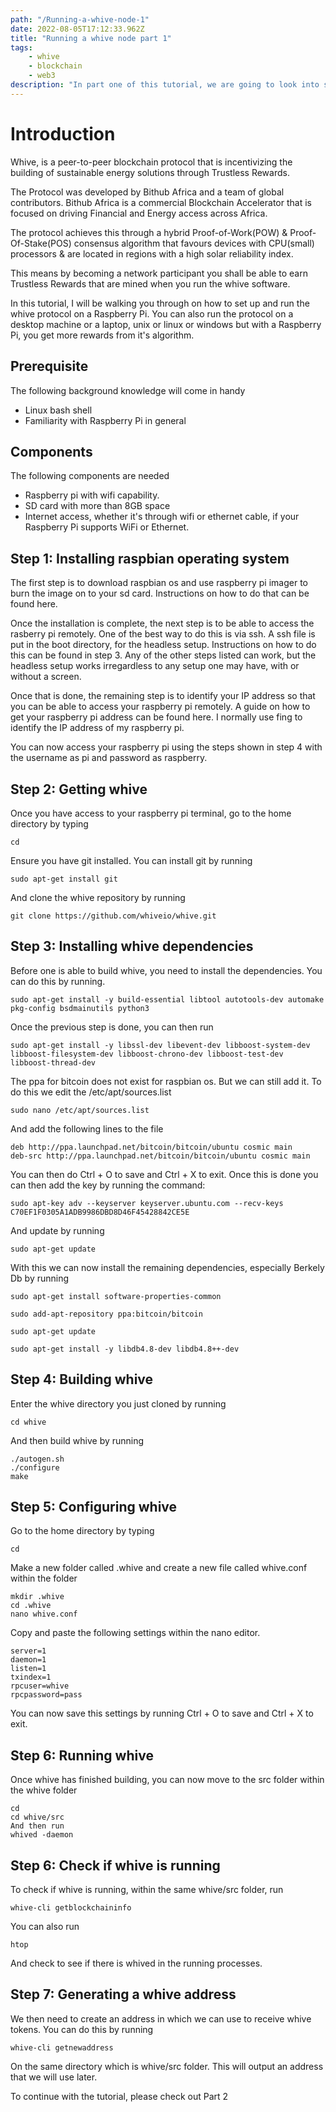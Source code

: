 ```yaml
---
path: "/Running-a-whive-node-1"
date: 2022-08-05T17:12:33.962Z
title: "Running a whive node part 1"
tags:
    - whive
    - blockchain
    - web3 
description: "In part one of this tutorial, we are going to look into setting up a whive node."
---
```


# Introduction

Whive, is a peer-to-peer blockchain protocol that is incentivizing the building of sustainable energy solutions through Trustless Rewards.

The Protocol was developed by Bithub Africa and a team of global contributors. Bithub Africa is a commercial Blockchain Accelerator that is focused on driving Financial and Energy access across Africa.

The protocol achieves this through a hybrid Proof-of-Work(POW) & Proof-Of-Stake(POS) consensus algorithm that favours devices with CPU(small) processors & are located in regions with a high solar reliability index.

This means by becoming a network participant you shall be able to earn Trustless Rewards that are mined when you run the whive software.

In this tutorial, I will be walking you through on how to set up and run the whive protocol on a Raspberry Pi. You can also run the protocol on a desktop machine or a laptop, unix or linux or windows but with a Raspberry Pi, you get more rewards from it's algorithm.

## Prerequisite
The following background knowledge will come in handy

- Linux bash shell
- Familiarity with Raspberry Pi in general


## Components

The following components are needed
- Raspberry pi with wifi capability.
- SD card with more than 8GB space
- Internet access, whether it's through wifi or ethernet cable, if your Raspberry Pi supports WiFi or Ethernet.
  
## Step 1: Installing raspbian operating system

The first step is to download raspbian os and use raspberry pi imager to burn the image on to your sd card. Instructions on how to do that can be found here.

Once the installation is complete, the next step is to be able to access the rasberry pi remotely. One of the best way to do this is via ssh. A ssh file is put in the boot directory, for the headless setup. Instructions on how to do this can be found in step 3. Any of the other steps listed can work, but the headless setup works irregardless to any setup one may have, with or without a screen.

Once that is done, the remaining step is to identify your IP address so that you can be able to access your raspberry pi remotely. A guide on how to get your raspberry pi address can be found here. I normally use fing to identify the IP address of my raspberry pi.

You can now access your raspberry pi using the steps shown in step 4 with the username as pi and password as raspberry.

## Step 2: Getting whive
Once you have access to your raspberry pi terminal, go to the home directory by typing

```
cd
```
Ensure you have git installed. You can install git by running
```
sudo apt-get install git
```
And clone the whive repository by running
```
git clone https://github.com/whiveio/whive.git
```

## Step 3: Installing whive dependencies
Before one is able to build whive, you need to install the dependencies. You can do this by running.
```
sudo apt-get install -y build-essential libtool autotools-dev automake pkg-config bsdmainutils python3
```
Once the previous step is done, you can then run
```
sudo apt-get install -y libssl-dev libevent-dev libboost-system-dev libboost-filesystem-dev libboost-chrono-dev libboost-test-dev libboost-thread-dev
```
The ppa for bitcoin does not exist for raspbian os. But we can still add it. To do this we edit the /etc/apt/sources.list
```
sudo nano /etc/apt/sources.list
```
And add the following lines to the file
```
deb http://ppa.launchpad.net/bitcoin/bitcoin/ubuntu cosmic main 
deb-src http://ppa.launchpad.net/bitcoin/bitcoin/ubuntu cosmic main
```
You can then do Ctrl + O to save and Ctrl + X to exit. Once this is done you can then add the key by running the command:
```
sudo apt-key adv --keyserver keyserver.ubuntu.com --recv-keys C70EF1F0305A1ADB9986DBD8D46F45428842CE5E
```
And update by running
```
sudo apt-get update
```
With this we can now install the remaining dependencies, especially Berkely Db by running
```
sudo apt-get install software-properties-common

sudo add-apt-repository ppa:bitcoin/bitcoin

sudo apt-get update

sudo apt-get install -y libdb4.8-dev libdb4.8++-dev
```
## Step 4: Building whive
Enter the whive directory you just cloned by running
```
cd whive
```
And then build whive by running
```
./autogen.sh
./configure
make
```
## Step 5: Configuring whive
Go to the home directory by typing
```
cd
```
Make a new folder called .whive and create a new file called whive.conf within the folder
```
mkdir .whive
cd .whive
nano whive.conf 
```
Copy and paste the following settings within the nano editor.
```
server=1
daemon=1
listen=1
txindex=1
rpcuser=whive
rpcpassword=pass
```
You can now save this settings by running Ctrl + O to save and Ctrl + X to exit.

## Step 6: Running whive
Once whive has finished building, you can now move to the src folder within the whive folder
```
cd
cd whive/src
And then run
whived -daemon
```
## Step 6: Check if whive is running
To check if whive is running, within the same whive/src folder, run
```
whive-cli getblockchaininfo 
```
You can also run
```
htop
```
And check to see if there is whived in the running processes.

## Step 7: Generating a whive address
We then need to create an address in which we can use to receive whive tokens. You can do this by running
```
whive-cli getnewaddress
```
On the same directory which is whive/src folder. This will output an address that we will use later.

To continue with the tutorial, please check out Part 2